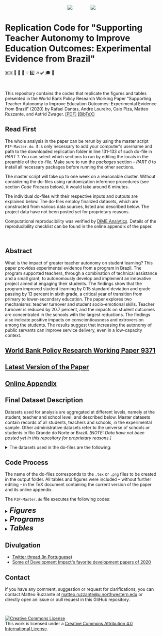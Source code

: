 
<p align="center">
	<img src="https://github.com/worldbank/brazil-pip-education/raw/master/img/WB_logo.png?raw=true")>
	&nbsp;&nbsp;&nbsp;&nbsp;&nbsp;&nbsp;&nbsp;&nbsp;&nbsp;&nbsp;&nbsp;&nbsp;&nbsp;
	<img src="https://github.com/worldbank/brazil-pip-education/raw/master/img/i2i.png?raw=true")
</p>

# Replication Code for "Supporting Teacher Autonomy to Improve Education Outcomes: Experimental Evidence from Brazil"
<span>&#x1f1e7;&#x1f1f7;</span> :school: :school_satchel: :book: :bulb: :six: :arrow_upper_right: :heavy_check_mark: :mortar_board: :money_with_wings:

&nbsp;

This repository contains the codes that replicate the figures and tables presented in the World Bank Policy Research Working Paper "Supporting Teacher Autonomy to Improve Education Outcomes: Experimental Evidence from Brazil" (2020) by Rafael Dantas, Andre Loureiro, Caio Piza, Matteo Ruzzante, and Astrid Zwager. [[PDF]](https://github.com/worldbank/brazil-pip-education/blob/master/pip.pdf) [[BibTeX]](https://github.com/worldbank/brazil-pip-education/blob/master/pip_cite.bib)


## Read First
The whole analysis in the paper can be rerun by using the master script `PIP-Master.do`. It is only necessary to add your computer's username and path to the downloaded replication folder in line 131-133 of such do-file in *PART 1*.
You can select which sections to run by editing the locals in the preamble of the do-file. Make sure to run the *packages* section &ndash; *PART 0* to install all necessary packages before running the other sections.

The master script will take up to one week on a reasonable cluster. Without considering the do-files using randomization inference procedures (see section *Code Process* below), it would take around 6 minutes.

The individual do-files with their respective inputs and outputs are explained below.
The do-files employ finalized datasets, which are constructed from various data sources, listed and described below.
The project data have not been posted yet for proprietary reasons.

Computational reproducibility was verified by [DIME Analytics](https://worldbank.github.io/dimeanalytics/code-review/). Details of the reproducibility checklist can be found in the online appendix of the paper.

&nbsp;

## Abstract
What is the impact of greater teacher autonomy on student learning? This paper provides experimental evidence from a program in Brazil. The program supported teachers, through a combination of technical assistance and a small grant, to autonomously develop and implement an innovative project aimed at engaging their students. The findings show that the program improved student learning by 0.15 standard deviation and grade passing by 13 percent in sixth grade, a critical year of transition from primary to lower-secondary education. The paper explores two mechanisms: teacher turnover and student socio-emotional skills. Teacher turnover is reduced by 20.7 percent, and the impacts on student outcomes are concentrated in the schools with the largest reductions. The findings also indicate positive impacts on conscientiousness and extroversion among the students. The results suggest that increasing the autonomy of public servants can improve service delivery, even in a low-capacity context.


## [World Bank Policy Research Working Paper 9371](https://documents.worldbank.org/en/publication/documents-reports/documentdetail/664331598882118514/supporting-teacher-autonomy-to-improve-education-outcomes-experimental-evidence-from-brazil)

## [Latest Version of the Paper](https://github.com/worldbank/brazil-pip-education/blob/master/pip.pdf)

## [Online Appendix](https://github.com/worldbank/brazil-pip-education/blob/master/pip_app.pdf)


## Final Dataset Description
Datasets used for analysis are aggregated at different levels, namely at the student, teacher and school level, and described below.
Master datasets contain records of all students, teachers and schools, in the experimental sample.
Other administrative datasets refer to the universe of schools or students in Rio Grande do Norte or Brazil.
*[NOTE: Data have not been posted yet in this repository for proprietary reasons.]*

<details>
	<summary>The datasets used in the do-files are the following:</summary>
	<ol>
		<li><code>original_sample.dta</code> contains the list of students and schools in the experimental sample. Source: project.</li>
		<li><code>master_studentlevel.dta</code> contains all the information at the student level. Sources: project, State Secretariat of Education (SEE) of Rio Grande do Norte (RN), <em>Instituto Nacional de Estudos e Pesquisas Educacionais Anísio Teixeira</em> (INEP) school census, <em>Sistema Integrado de Gestão da Educação</em> (SIGEduc) portal.</li>
		<li><code>master_schoollevel.dta</code>  contains all the information at the school level and the averages of numeric variables at the student level. Sources: project, SEE of RN, INEP school census, SIGEduc portal.</li>
		<li><code>master_teacherlevel.dta</code> contains all the information at the teacher level. Turnover dummies are in wide format at the teacher level. Sources: 2016 and 2017 INEP teacher censuses.</li>
		<li><code>scores_rescaled_ProvaBrasil.dta</code> contains test scores data rescaled by <em>Sistema de Avaliação da Educação Básica</em> (SAEB) or <em>Prova Brasil</em>. Source: SEE of RN.</li>
		<li><code>rates_panel.dta</code> is a panel of progression rates of schools in the experimental sample, containing also grades which were not targeted by the project, from 2015 to 2017. Source: SIGEduc.</li>
		<li><code>RN_students_panel.dta</code> is a panel of all students from RN created with census data from 2011 to 2017. Sources: 2011 to 2017 INEP school censuses. Raw data can be downloaded from <a href="http://portal.inep.gov.br/microdados" rel="nofollow">http://portal.inep.gov.br/microdados</a>.</li>
		<li><code>RN_salaries_2016.dta</code> contains data on 2016 salaries for RN. Source: <em>Relação Anual de Informações Sociais</em> (RAIS) from Ministry of Labour and Employment.</li>
		<li><code>Brazil_school_indicators.dta</code> contains school indicators, such as progression rates, age-grade distorsion and teacher permanence index, for all schools in Brazil from 2015 to 2017.  Source: INEP 2015-2017 school indicators. Raw data can be downloaded from <a href="http://portal.inep.gov.br/indicadores-educacionais" rel="nofollow">http://portal.inep.gov.br/indicadores-educacionais</a>.</li>
		<li><code>Brazil_rates.dta</code> contains progress rates by grade and state in Brazil. Source: INEP 2015 state indicators.</li>
		<li><code>Brazil_ProvaBrasil.dta</code> contains average SAEB scores for Brazil and RN by grade in 2013 and 2017. Source: INEP.</li>
		<li><code>Brazil_IDEB.dta</code> contains average state-school IDEBs by state in Brazil. Source: INEP. Raw data can be downloaded from <a href="http://ideb.inep.gov.br/" rel="nofollow">http://ideb.inep.gov.br/</a>.</li>
	</ol>
	<p>Datasets (1)-(6) are specific to the project evaluated in this paper, while (7)-(12) are information general to the school system and job market of RN and Brazil.</p>
</details>

##  Code Process
The name of the do-files corresponds to the `.tex` or `.png` files to be created in the output folder.
All tables and figures were included &ndash; without further editing &ndash; in the TeX document containing the current version of the paper and its online appendix.

The `PIP-Master.do` file executes the following codes:

<details title="figures">
	<summary>
		<font size="5">
			<strong><em>
				Figures
			</strong></em>
		</font>
	</summary>
	<ol>
		<li><code>fig1-retention_grade6.do</code> uses <code>RN_students_panel.dta</code> and plots Figure 1 – Panels (a) and (b).</li>
		<li><code>fig2-implementation_byGrade.do</code> uses <code>master_schoollevel.dta</code> and plots Figure 2.</li>
		<li><code>figA1-IDEB_byState.do</code> uses <code>Brazil_IDEB.dta</code> and plots Figure A1.</li>
		<li><code>figA2-grade_comparison.do</code> uses <code>RN_rates.dta</code> and plots Figure A2.</li>
		<li><code>figA3-grant.do</code> uses <code>master_schoollevel.dta</code> and plots Figure A3.</li>
		<li>Figure A4 is produced by the R-script <code>figA4-treat_map.R</code>. This code uses identified data on schools (which is not part of the final datasets) and requires you to have a Google API key to retrieve the base map. <em>[NOTE: The figure produced by R was then manually cropped and the clarity of the image adapted.]</em>.</li>
		<li><code>figA5-predict_participation.do</code> uses <code>master_studentlevel.dta</code> and plots Figure A5.</li>
		<li><code>figA6-qreg_media_grade6.do</code> uses <code>master_studentlevel.dta</code>, estimates and plots Figure A6.</li>
		<li><code>figA7a-kdensity_grade6_byGender.do</code> uses <code>master_studentlevel.dta</code>, estimates and plots Figure A7 – Panel (a).</li>
		<li><code>figA7b-qreg_media_grade6_byGender.do</code> uses <code>master_studentlevel.dta</code>, estimates and plots Figure A7 – Panel (b).</li>
		<li><code>figA8-scatter_test_socio.do</code> uses <code>master_studentelevel.dta</code>, estimates and plots Figure A8 – Panels (a) and (b).</li>
		<li><code>figA9-itt_ProvaBrasil.do</code> uses <code>Brazil_ProvaBrasil.dta</code> and <code>scores_rescaled_ProvaBrasil.dta</code>, estimates and plots Figures A9 – Panels (a) and (b).</li>
		<li><code>figA10-itt_IDEB.do</code> uses <code>master_schoollevel.dta</code> and <code>Brazil_IDEB.dta</code>, estimates and plots Figure A10.</li>
		<li><code>figB1-kdensity_wage.do</code> uses <code>RN_salaries_2016.dta</code> and estimates and plots Figure B1.</li>
		<li><code>figC1-qreg_bySubject_grade6.do</code> uses <code>master_studentlevel.dta</code> estimates and plots Figure C1 – Panels (a), (b), (c), and (d).</li>
	</ol>
</details>

<details title="program">
	<summary>
		<font size="5">
			<strong><em>
				Programs
			</strong></em>
		</font>
	</summary>
	<ol>
	<li><code>blockdim.ado</code> defines a command to estimate block difference-in-means regressions. This is then employed in <code>tabC2-test_studentlevel_DIM.do</code> and <code>tabC10-socio_studentlevel_DIM.do</code>.</li>
	</ol>
</details>

<details title="tables">
	<summary>
		<font size="5">
			<strong><em>
				Tables
			</strong></em>
		</font>
	</summary>
	<ol>
		<li><code>tab1-sample.do</code> uses <code>original_sample.dta</code> and produces Table 1.</li>
		<li><code>tab2-baltab.do</code> uses <code>master_schoollevel.dta</code>, <code>master_teacherlevel.dta</code> and <code>master_studentlevel.dta</code>, estimates and produces Table 2 <em>[NOTE: This code may take a long time as it employs randomization inference techniques with 10,000 replications.]</em>.</li>
		<li><code>tab3-test_studentlevel.do</code> uses <code>master_studentlevel.dta</code>, estimates and produces Table 3.</li>
		<li><code>tab4-promotion.do</code> uses <code>master_schoollevel.dta</code>, estimates and produces Table 4.</li>
		<li><code>tab5-turnover_teacherlevel.do</code> uses <code>master_teacherlevel.dta</code>, estimates and produces Table 5.</li>
		<li><code>tab6-turnover.do</code> uses <code>master_studentlevel.dta</code>, <code>RN_students_panel.dta</code> and <code>master_teacherlevel.dta</code>, estimates and produces Table 6.</li>
		<li><code>tab7-spillover_other_grades.do</code> uses <code>RN_students_panel.dta</code> and <code>master_teacherlevel.dta</code>, estimates and produces Table 7.</li>
		<li><code>tab8-socio_studentlevel.do</code> uses <code>master_studentlevel.dta</code>, estimates and produces Table 8.</li>
		<li><code>tabA1-correlates_turnover.do</code> uses <code>Brazil_school_indicators.dta</code>, estimates and produces Table A1.</li>
		<li><code>tabA2-baltab_participation.do</code> uses <code>master_studentlevel.dta</code>, estimates and produces Table A2. <em>[NOTE: This code may take a long time as it employs randomization inference techniques with 10,000 replications.]</em>.</li>
		<li><code>tabA3,4-baltab_test_takers_schoollevel.do</code> uses uses <code>master_schoollevel.dta</code>, <code>master_teacherlevel.dta</code> and <code>master_studentlevel.dta</code>, estimates and produces Tables A3 and A4. <em>[NOTE: This code may take a long time as it employs randomization inference techniques with 10,000 replications.]</em>.</li>
		<li><code>tabA5-promotion_het_gender.do</code> uses <code>RN_students_panel.dta</code>, estimates and produces Table A5.</li>
		<li><code>tabA6-promotion_het.do</code> uses <code>master_schoollevel.dta</code>, estimates and produces Table A6.</li>
		<li><code>tabA7-retention_grade6_regs.do</code> estimates and produces Table A7.</li>
		<li><code>tabA8-predict_implementation.do</code> uses <code>master_schoollevel.dta</code>, estimates and produces Table A8.</li>
		<li><code>tabA9-clearance_certificate.do</code> uses <code>master_schoollevel.dta</code>, estimates and produces Table A9.</li>
		<li><code>tabB1-IDEB_schoollevel.do</code> uses <code>master_schoollevel.dta</code>, estimates and produces Table B1.</li>
		<li><code>tabC1-test_studentlevel_ctrl.do</code> uses <code>master_studentlevel.dta</code>, estimates and produces Table C1.</li>
		<li><code>tabC2-test_studentlevel_DIM.do</code> uses <code>master_studentlevel.dta</code>, estimates and produces Table C2.</li>
		<li><code>tabC3-test_studentlevel_IWE.do</code> uses <code>master_studentlevel.dta</code>, estimates and produces Table C3.</li>
		<li><code>tabC4-test_studentlevel_RWE.do</code> uses <code>master_studentlevel.dta</code>, estimates and produces Table C4.</li>
		<li><code>tabC5-test_schoollevel.do</code> uses <code>master_schoollevel.dta</code>, estimates and produces Table C5.</li>
		<li><code>tabC6-test_rescaled_studentlevel.do</code> uses <code>scores_rescaled_ProvaBrasil.dta</code>, estimates and produces Table C6.</li>
		<li><code>tabC7-promotion_other_grades.do</code> uses <code>rates_panel.dta</code>, <code>master_schoollevel.dta</code> and <code>RN_students_panel.dta</code>, estimates and produces Table C7.</li>
		<li><code>tabC8-het_spillover_other_grades.do</code> uses <code>master_teacherlevel.dta</code>, <code>RN_students_panel.dta</code> and <code>master_schoollevel.dta</code>, estimates and produces Table C8.</li>
		<li><code>tabC9-socio_studentlevel_ctrl.do</code> uses <code>master_studentlevel.dta</code>, estimates and produces Table C9.</li>
		<li><code>tabC10-socio_studentlevel_DIM.do</code> uses <code>master_studentlevel.dta</code>, estimates and produces Table C10.</li>
		<li><code>tabC11-socio_studentlevel_IWE.do</code> uses <code>master_studentlevel.dta</code>, estimates and produces Table C11.</li>
		<li><code>tabC12-socio_studentlevel_RWE.do</code> uses <code>master_studentlevel.dta</code>, estimates and produces Table C12.</li>
		<li><code>tabC13-socio_schoollevel.do</code> uses <code>master_schoollevel.dta</code>, estimates and produces Table C13.</li>
	</ol>
</details>


## Divulgation
- [Twitter thread (in Portuguese)](https://twitter.com/piza_caio/status/1301224806810091527)
- [Some of Development Impact's favorite development papers of 2020](https://blogs.worldbank.org/impactevaluations/some-our-favorite-development-papers-2020)


## Contact
If you have any comment, suggestion or request for clarifications, you can contact Matteo Ruzzante at <a href="mailto:matteo.ruzzante@u.northwestern.edu">matteo.ruzzante@u.northwestern.edu</a> or directly open an issue or pull request in this GitHub repository.</p>

&nbsp;

<a rel="license" href="http://creativecommons.org/licenses/by/4.0/"><img alt="Creative Commons License" style="border-width:0" src="https://i.creativecommons.org/l/by/4.0/88x31.png" /></a><br />This work is licensed under a <a rel="license" href="http://creativecommons.org/licenses/by/4.0/">Creative Commons Attribution 4.0 International License</a>.
